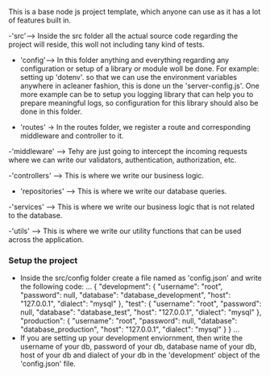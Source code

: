 This is a base node js project template, which anyone can use as it has a lot of features built in.

-'src'--> Inside the src folder all the actual source code regarding the project will reside, this woll not including tany kind of tests.


- 'config'--> In this folder anything and everything regarding any configuration or setup of a library or module woll be done. For example: setting up 'dotenv'. so that we can use the environment variables anywhere in acleaner fashion, this is done un the 'server-config.js'. One more example can be to setup you logging library that can help you to prepare meaningful logs, so configuration for this library should also be done in this folder.

- 'routes' -> In the routes folder, we register a route and corresponding middleware and controller to it.

-'middleware' --> Tehy are just going to intercept the incoming requests where we can write our validators, authentication, authorization, etc.

-'controllers' --> This is where we write our business logic.

- 'repositories' --> This is where we write our database queries.

-'services' --> This is where we write our business logic that is not related to the database.

-'utils' --> This is where we write our utility functions that can be used across the application.

### Setup the project
 - Inside the src/config folder create a file named as 'config.json' and write the following code:
... 
{
  "development": {
    "username": "root",
    "password": null,
    "database": "database_development",
    "host": "127.0.0.1",
    "dialect": "mysql"
  },
  "test": {
    "username": "root",
    "password": null,
    "database": "database_test",
    "host": "127.0.0.1",
    "dialect": "mysql"
  },
  "production": {
    "username": "root",
    "password": null,
    "database": "database_production",
    "host": "127.0.0.1",
    "dialect": "mysql"
  }
}
...
- If you are setting up your development enviornment, then write the username of your db, password of your db, database name of your db, host of your db and dialect of your db in the 'development' object of the 'config.json' file.